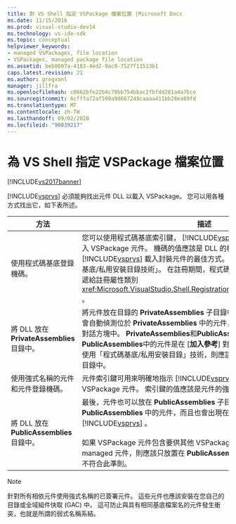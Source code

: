 ```yaml
---
title: 對 VS Shell 指定 VSPackage 檔案位置 |Microsoft Docs
ms.date: 11/15/2016
ms.prod: visual-studio-dev14
ms.technology: vs-ide-sdk
ms.topic: conceptual
helpviewer_keywords:
- managed VSPackages, file location
- VSPackages, managed package file location
ms.assetid: beb8607a-4183-4ed2-9ac8-7527f11513b1
caps.latest.revision: 21
ms.author: gregvanl
manager: jillfra
ms.openlocfilehash: c0662bfe22b4c78bb754bbac2fbfdd281a4a7bce
ms.sourcegitcommit: 6cfffa72af599a9d667249caaaa411bb28ea69fd
ms.translationtype: MT
ms.contentlocale: zh-TW
ms.lasthandoff: 09/02/2020
ms.locfileid: "90839217"
---
```

# <a name="specifying-vspackage-file-location-to-the-vs-shell"></a>為 VS Shell 指定 VSPackage 檔案位置
[!INCLUDE[vs2017banner](../../includes/vs2017banner.md)]

[!INCLUDE[vsprvs](../../includes/vsprvs-md.md)] 必須能夠找出元件 DLL 以載入 VSPackage。 您可以用各種方式找出它，如下表所述。  
  
|方法|描述|  
|------------|-----------------|  
|使用程式碼基底登錄機碼。|您可以使用程式碼基底索引鍵， [!INCLUDE[vsprvs](../../includes/vsprvs-md.md)] 從任何完整的檔案路徑載入 VSPackage 元件。 機碼的值應該是 DLL 的檔案路徑。 這是 [!INCLUDE[vsprvs](../../includes/vsprvs-md.md)] 載入封裝元件的最佳方式。 這項技術有時也稱為「程式碼基底/私用安裝目錄技術」。 在註冊期間，程式碼基底的值會透過型別的實例傳遞給註冊屬性類別 <xref:Microsoft.VisualStudio.Shell.RegistrationAttribute.RegistrationContext> 。|  
|將 DLL 放在 **PrivateAssemblies** 目錄中。|將元件放在目錄的 **PrivateAssemblies** 子目錄中 [!INCLUDE[vsprvs](../../includes/vsprvs-md.md)] 。 系統會自動偵測位於 **PrivateAssemblies** 中的元件，但是不會顯示在 [ **加入參考** ] 對話方塊中。 **PrivateAssemblies**和**PublicAssemblies**之間的差異在於， **PublicAssemblies**中的元件是在 [**加入參考**] 對話方塊中列舉。 如果您選擇不使用「程式碼基底/私用安裝目錄」技術，則應該將安裝到 **PrivateAssemblies** 目錄中。|  
|使用強式名稱的元件和元件登錄機碼。|元件索引鍵可用來明確地指示 [!INCLUDE[vsprvs](../../includes/vsprvs-md.md)] 載入強式名稱的 VSPackage 元件。 索引鍵的值應該是元件的強式名稱。|  
|將 DLL 放在 **PublicAssemblies** 目錄中。|最後，元件也可以放在 **PublicAssemblies** 子目錄中。 系統會自動偵測位於 **PublicAssemblies** 中的元件，而且也會出現在的 [ **加入參考** ] 對話方塊中 [!INCLUDE[vsprvs](../../includes/vsprvs-md.md)] 。<br /><br /> 如果 VSPackage 元件包含要供其他 VSPackage 開發人員重複使用的 managed 元件，則應該只放置在 **PublicAssemblies** 目錄中。 大部分的元件不符合此準則。|  
  
> [!NOTE]
> 針對所有相依元件使用強式名稱的已簽署元件。 這些元件也應該安裝在您自己的目錄或全域組件快取 (GAC) 中。 這可防止與具有相同基底檔案名的元件發生衝突，也就是所謂的弱式名稱系結。
